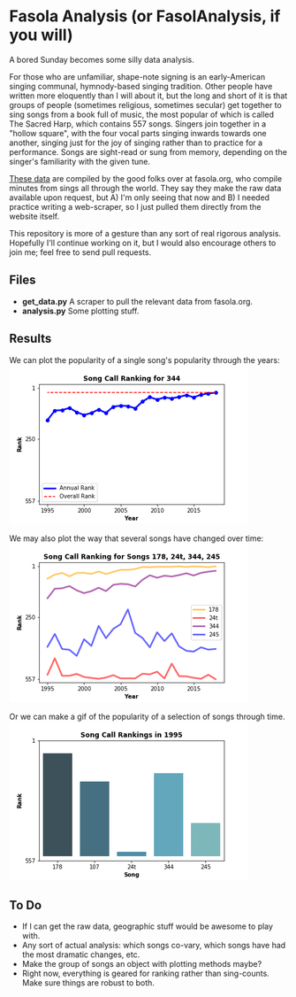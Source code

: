 # Fasola Analysis (or FasolAnalysis, if you will)

A bored Sunday becomes some silly data analysis.

For those who are unfamiliar, shape-note signing is an early-American singing communal, hymnody-based singing tradition. Other people have written more eloquently than I will about it, but the long and short of it is that groups of people (sometimes religious, sometimes secular) get together to sing songs from a book full of music, the most popular of which is called The Sacred Harp, which contains 557 songs. Singers join together in a "hollow square", with the four vocal parts singing inwards towards one another, singing just for the joy of singing rather than to practice for a performance. Songs are sight-read or sung from memory, depending on the singer's familiarity with the given tune.

[These data](https://fasola.org/minutes/stats/?c=2018&s=b "Fasola: Historical Song Use") are compiled by the good folks over at fasola.org, who compile minutes from sings all through the world. They say they make the raw data available upon request, but A) I'm only seeing that now and B) I needed practice writing a web-scraper, so I just pulled them directly from the website itself.

This repository is more of a gesture than any sort of real rigorous analysis. Hopefully I'll continue working on it, but I would also encourage others to join me; feel free to send pull requests.



## Files
* **get_data.py** A scraper to pull the relevant data from fasola.org.
* **analysis.py** Some plotting stuff.


## Results
We can plot the popularity of a single song's popularity through the years:
![](figures/song-popularity_344.png)

We may also plot the way that several songs have changed over time:
![](figures/song-popularity_178-24t-344-245.png)

Or we can make a gif of the popularity of a selection of songs through time.
![](figures/songs-evo_178-107-24t-344-245.gif)


## To Do
* If I can get the raw data, geographic stuff would be awesome to play with.
* Any sort of actual analysis: which songs co-vary, which songs have had the most dramatic changes, etc.
* Make the group of songs an object with plotting methods maybe?
* Right now, everything is geared for ranking rather than sing-counts. Make sure things are robust to both.
